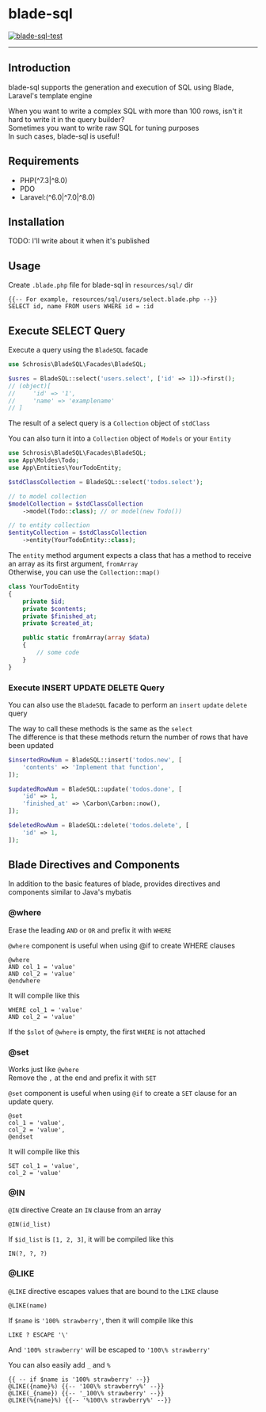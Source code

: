 # blade-sql
[![blade-sql-test](https://github.com/schrosis/blade-sql/actions/workflows/blade-sql.yml/badge.svg)](https://github.com/schrosis/blade-sql/actions/workflows/blade-sql.yml)

- - -

## Introduction

blade-sql supports the generation and execution of SQL using Blade, Laravel's template engine

When you want to write a complex SQL with more than 100 rows, isn't it hard to write it in the query builder?  
Sometimes you want to write raw SQL for tuning purposes  
In such cases, blade-sql is useful!

## Requirements

 - PHP(^7.3|^8.0)
 - PDO
 - Laravel:(^6.0|^7.0|^8.0)

## Installation

TODO: I'll write about it when it's published

## Usage

Create `.blade.php` file for blade-sql in `resources/sql/` dir

```blade
{{-- For example, resources/sql/users/select.blade.php --}}
SELECT id, name FROM users WHERE id = :id
```

## Execute SELECT Query
Execute a query using the `BladeSQL` facade

```php
use Schrosis\BladeSQL\Facades\BladeSQL;

$usres = BladeSQL::select('users.select', ['id' => 1])->first();
// (object)[
//     'id' => '1',
//     'name' => 'examplename'
// ]
```

The result of a select query is a `Collection` object of `stdClass`

You can also turn it into a `Collection` object of `Models` or your `Entity`

```php
use Schrosis\BladeSQL\Facades\BladeSQL;
use App\Moldes\Todo;
use App\Entities\YourTodoEntity;

$stdClassCollection = BladeSQL::select('todos.select');

// to model collection
$modelCollection = $stdClassCollection
    ->model(Todo::class); // or model(new Todo())

// to entity collection
$entityCollection = $stdClassCollection
    ->entity(YourTodoEntity::class);
```

The `entity` method argument expects a class that has a method to receive an array as its first argument, `fromArray`  
Otherwise, you can use the `Collection::map()`

```php
class YourTodoEntity
{
    private $id;
    private $contents;
    private $finished_at;
    private $created_at;

    public static fromArray(array $data)
    {
        // some code
    }
}
```

### Execute INSERT UPDATE DELETE Query

You can also use the `BladeSQL` facade to perform an `insert` `update` `delete` query  

The way to call these methods is the same as the `select`  
The difference is that these methods return the number of rows that have been updated

```php
$insertedRowNum = BladeSQL::insert('todos.new', [
    'contents' => 'Implement that function',
]);

$updatedRowNum = BladeSQL::update('todos.done', [
    'id' => 1,
    'finished_at' => \Carbon\Carbon::now(),
]);

$deletedRowNum = BladeSQL::delete('todos.delete', [
    'id' => 1,
]);
```

## Blade Directives and Components

In addition to the basic features of blade, provides directives and components similar to Java's mybatis

### @where

Erase the leading `AND` or `OR` and prefix it with `WHERE`

`@where` component is useful when using @if to create WHERE clauses

```blade
@where
AND col_1 = 'value'
AND col_2 = 'value'
@endwhere
```

It will compile like this

```
WHERE col_1 = 'value'
AND col_2 = 'value'
```

If the `$slot` of `@where` is empty, the first `WHERE` is not attached

### @set

Works just like `@where`  
Remove the `,` at the end and prefix it with `SET`

`@set` component is useful when using `@if` to create a `SET` clause for an update query.

```blade
@set
col_1 = 'value',
col_2 = 'value',
@endset
```

It will compile like this

```
SET col_1 = 'value',
col_2 = 'value'
```

### @IN

`@IN` directive Create an `IN` clause from an array

```blade
@IN(id_list)
```

If `$id_list` is `[1, 2, 3]`, it will be compiled like this

```
IN(?, ?, ?)
```

### @LIKE

`@LIKE` directive escapes values that are bound to the `LIKE` clause

```blade
@LIKE(name)
```

If `$name` is `'100% strawberry'`, then it will compile like this

```
LIKE ? ESCAPE '\'
```

And `'100% strawberry'` will be escaped to `'100\% strawberry'`

You can also easily add `_` and `%`

```blade
{{ -- if $name is '100% strawberry' --}}
@LIKE({name}%) {{-- '100\% strawberry%' --}}
@LIKE(_{name}) {{-- '_100\% strawberry' --}}
@LIKE(%{name}%) {{-- '%100\% strawberry%' --}}
```
